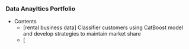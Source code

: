 ### Data Anayltics Portfolio

* Contents 
  + [rental business data] Classifier customers using CatBoost model and develop strategies to maintain market share
  + [

